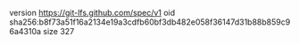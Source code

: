 version https://git-lfs.github.com/spec/v1
oid sha256:b8f73a51f16a2134e19a3cdfb60bf3db482e058f36147d31b88b859c96a4310a
size 327
